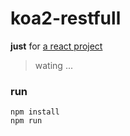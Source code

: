 # koa2-restfull

**just** for [a react project](https://github.com/luckcoding/react-webapp)

> wating ...

### run

	npm install
	npm run
